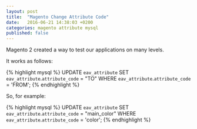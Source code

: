 ```yaml
---
layout: post
title:  "Magento Change Attribute Code"
date:   2016-06-21 14:38:03 +0200
categories: magento attribute mysql
published: false
---
```

Magento 2 created a way to test our applications on many levels.

It works as follows:

{% highlight mysql %}
UPDATE `eav_attribute`
    SET  `eav_attribute`.`attribute_code` = "TO"
    WHERE `eav_attribute`.`attribute_code` = 'FROM';
{% endhighlight %}

So, for example:

{% highlight mysql %}
UPDATE `eav_attribute`
    SET  `eav_attribute`.`attribute_code` = "main_color"
    WHERE `eav_attribute`.`attribute_code` = 'color';
{% endhighlight %}
